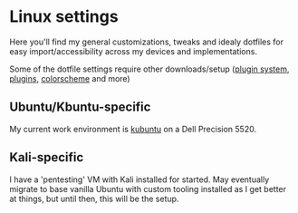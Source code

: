 # Linux settings

Here you'll find my general customizations, tweaks and idealy dotfiles for easy import/accessibility across my devices and implementations.

Some of the dotfile settings require other downloads/setup ([plugin system](https://github.com/VundleVim/Vundle.vim#quick-start), [plugins](https://github.com/preservim/nerdtree#installation), [colorscheme](https://github.com/tomasiser/vim-code-dark#installation) and more)

## Ubuntu/Kbuntu-specific
My current work environment is [kubuntu](https://kubuntu.org/) on a Dell Precision 5520.

## Kali-specific
I have a 'pentesting' VM with Kali installed for started.  May eventually migrate to base vanilla Ubuntu with custom tooling installed as I get better at things, but until then, this will be the setup.
